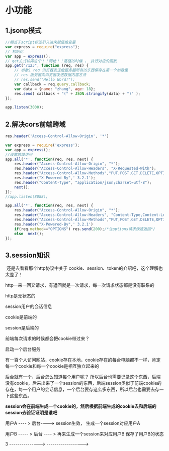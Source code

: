 # 小功能



## 1.jsonp模式

```js
//相当于script标签引入进来赋值给变量
var express = require("express");
// 初始化
var app = express();
// get方式访问这个！！网址！！路径的时候 ， 执行对应的函数
app.get("/123", function (req, res) {
    // 参数1 req 浏览器发送给服务器所有的东西保存在第一个参数里
    // res 服务器向浏览器发送数据内容方法
    // res.send("Hello Word!");
    var callback = req.query.callback;
    var data = {name: "zhang", age: 18};
    res.send( callback + "(" + JSON.stringify(data) + ")" );
});

app.listen(3000);
```





## 2.解决cors前端跨域

```js
res.header('Access-Control-Allow-Origin', '*')
```

```js
var express = require('express');
var app = express();
//设置跨域访问
app.all('*', function(req, res, next) {
    res.header("Access-Control-Allow-Origin", "*");
    res.header("Access-Control-Allow-Headers", "X-Requested-With");
    res.header("Access-Control-Allow-Methods","PUT,POST,GET,DELETE,OPTIONS");
    res.header("X-Powered-By",' 3.2.1');
    res.header("Content-Type", "application/json;charset=utf-8");
    next();
});
//app.listen(8088);
```

```js
app.all('*', function(req, res, next) {
    res.header("Access-Control-Allow-Origin", "*");
    res.header("Access-Control-Allow-Headers", "Content-Type,Content-Length, Authorization, Accept,X-Requested-With");
    res.header("Access-Control-Allow-Methods","PUT,POST,GET,DELETE,OPTIONS");
    res.header("X-Powered-By",' 3.2.1')
    if(req.method=="OPTIONS") res.send(200);/*让options请求快速返回*/
    else  next();
});
```





## 3.session知识

​	还是去看看那个http协议中关于 cookie、session、token的介绍吧，这个理解也太差了！



http一来一回又请求，有返回就是一次请求，每一次请求状态都是没有联系的

http是无状态的



session用户的会话信息



cookie是前端的

session是后端的



前端每次请求的时候都会把cookie带过来？



启动一个后台服务

有一百个人访问网站，cookie存在本地，cookie存在的每台电脑都不一样，肯定每一个cookie和每一个cookie是相互独立起来的

后台就有一个，后台怎么知道每个用户呢？ 所以后台也需要记录这个东西，后端没有cookie，后来出来了一个session的东西，后端session类似于前端cookie的存在，每一个用户的会话信息，一个后台要存这么多东西，所以后台也需要去存一下这些东西。

**session会在前端生成一个cookie的，然后根据前端生成的cookie去和后端的session去验证证明是谁吧**

用户A ---- > 后台----> session生效， 生成一个session对应用户A

用户B  ----- > 后台 ---- > 再来生成一个session来对应用户B 保存了用户B的状态

3 --------------->  ------------------>